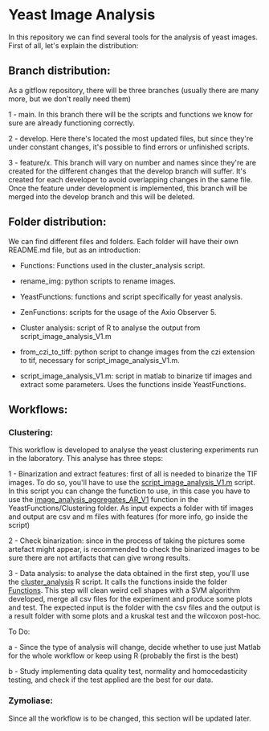 # Yeast Image Analysis

In this repository we can find several tools for the analysis of yeast images. First of all, let's explain the distribution:

## Branch distribution:

As a gitflow repository, there will be three branches (usually there are many more, but we don't really need them)

1 - main. In this branch there will be the scripts and functions we know for sure are already functioning correctly.

2 - develop. Here there's located the most updated files, but since they're under constant changes, it's possible to find errors or unfinished scripts.

3 - feature/x. This branch will vary on number and names since they're are created for the different changes that the develop branch will suffer. It's created
   	       for each developer to avoid overlapping changes in the same file. Once the feature under development is implemented, this branch will be merged into
	       the develop branch and this will be deleted.

## Folder distribution:

We can find different files and folders. Each folder will have their own README.md file, but as an introduction:

- Functions: Functions used in the cluster_analysis script.
  
- rename_img: python scripts to rename images.
  
- YeastFunctions: functions and script specifically for yeast analysis.
  
- ZenFunctions: scripts for the usage of the Axio Observer 5.
  
- Cluster analysis: script of R to analyse the output from script_image_analysis_V1.m
  
- from_czi_to_tiff: python script to change images from the czi extension to tif, necessary for script_image_analysis_V1.m.
  
- script_image_analysis_V1.m: script in matlab to binarize tif images and extract some parameters. Uses the functions inside YeastFunctions.


## Workflows:

### Clustering:

This workflow is developed to analyse the yeast clustering experiments run in the laboratory. This analyse has three steps:

1 -  Binarization and extract features: first of all is needed to binarize the TIF images. To do so, you'll have to use the
     [script_image_analysis_V1.m](https://github.com/alvarorm906/infibio/blob/develop/script_image_analysis_AR_V1.m) script. In this script you can change the function to use, in this case you have to use the [image_analysis_aggregates_AR_V1](https://github.com/alvarorm906/infibio/blob/develop/YeastFunctions/Clustering/image_analysis_aggregates_AR_V1.m)
     function in the YeastFunctions/Clustering folder. As input expects a folder with tif images and output are csv and m files with features (for more info, 
     go inside the script)

2 - Check binarization: since in the process of taking the pictures some artefact might appear, is recommended to check the binarized images to be sure
    there are not artifacts that can give wrong results.

3 - Data analysis: to analyse the data obtained in the first step, you'll use the [cluster_analysis](https://github.com/alvarorm906/infibio/blob/develop/cluster_analysis.R) R script. It calls the functions inside the folder [Functions](https://github.com/alvarorm906/infibio/tree/develop/Functions).
    This step will clean weird cell shapes with a SVM algorithm developed, merge all csv files for the experiment and produce some plots and test. The expected
    input is the folder with the csv files and the output is a result folder with some plots and a kruskal test and the wilcoxon post-hoc.

To Do:

a - Since the type of analysis will change, decide whether to use just Matlab for the whole workflow or keep using R (probably the first is the best)

b - Study implementing data quality test, normality and homocedasticity testing, and check if the test applied are the best for our data.

### Zymoliase:

Since all the workflow is to be changed, this section will be updated later.


